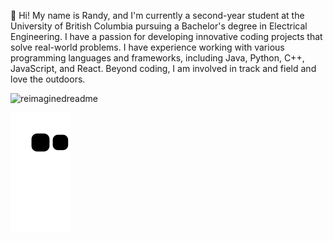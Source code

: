 🧪 Hi! My name is Randy, and I'm currently a second-year student at the University of British Columbia pursuing a Bachelor's degree in Electrical Engineering. I have a passion for developing innovative coding projects that solve real-world problems. I have experience working with various programming languages and frameworks, including Java, Python, C++, JavaScript, and React. Beyond coding, I am involved in track and field and love the outdoors.

<img src="https://myreadme.vercel.app/api/embed/randyren278?panels=userstatistics,toprepositories,toplanguages,commitgraph" alt="reimaginedreadme" />

![Snake animation](https://github.com/randyren278/randyren278/blob/output/github-contribution-snake.svg)
